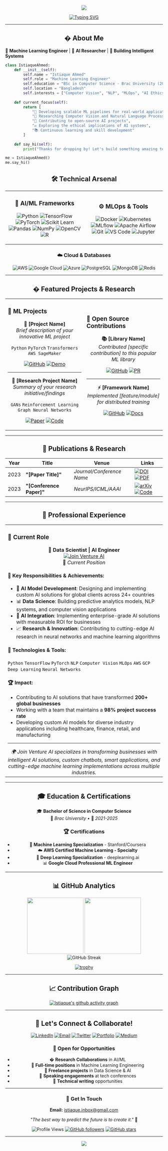 <div align="center">
  <img src="https://readme-typing-svg.herokuapp.com/?lines=Hi,%20I'm%20Istiaque%20Ahmed!%20👋;Machine%20Learning%20Engineer%20🤖;AI%20Researcher%20🧠;Building%20Intelligent%20Systems%20🚀&center=true&width=800&height=45">
</div>

<div align="center">
  
[![Typing SVG](https://readme-typing-svg.herokuapp.com/?lines=Welcome+to+my+GitHub+Profile!;Passionate+about+ML+%26+AI;Always+learning+something+new!&center=true&width=500&height=50)](https://git.io/typing-svg)

</div>

---

<div align="center">
  <h2>� About Me</h2>
</div>

🤖 **Machine Learning Engineer** | 🧠 **AI Researcher** | 🚀 **Building Intelligent Systems**

```python
class IstiaqueAhmed:
    def __init__(self):
        self.name = "Istiaque Ahmed"
        self.role = "Machine Learning Engineer"
        self.education = "BSc in Computer Science - Brac University (2021-2025)"
        self.location = "Bangladesh"
        self.interests = ["Computer Vision", "NLP", "MLOps", "AI Ethics"]
        
    def current_focus(self):
        return [
            "🔬 Developing scalable ML pipelines for real-world applications",
            "🧠 Researching Computer Vision and Natural Language Processing",
            "🌟 Contributing to open-source AI projects",
            "⚖️ Exploring the ethical implications of AI systems",
            "📚 Continuous learning and skill development"
        ]
    
    def say_hi(self):
        print("Thanks for dropping by! Let's build something amazing together! 🚀")

me = IstiaqueAhmed()
me.say_hi()
```

<div align="center">
  <h2>🛠️ Technical Arsenal</h2>
</div>

<table align="center">
<tr>
<td align="center" width="50%">

### 🧠 AI/ML Frameworks
![Python](https://img.shields.io/badge/Python-3776AB?style=for-the-badge&logo=python&logoColor=white)
![TensorFlow](https://img.shields.io/badge/TensorFlow-FF6F00?style=for-the-badge&logo=tensorflow&logoColor=white)
![PyTorch](https://img.shields.io/badge/PyTorch-EE4C2C?style=for-the-badge&logo=pytorch&logoColor=white)
![Scikit Learn](https://img.shields.io/badge/scikit--learn-F7931E?style=for-the-badge&logo=scikit-learn&logoColor=white)
![Pandas](https://img.shields.io/badge/pandas-150458?style=for-the-badge&logo=pandas&logoColor=white)
![NumPy](https://img.shields.io/badge/numpy-013243?style=for-the-badge&logo=numpy&logoColor=white)
![OpenCV](https://img.shields.io/badge/opencv-5C3EE8?style=for-the-badge&logo=opencv&logoColor=white)
![R](https://img.shields.io/badge/R-276DC3?style=for-the-badge&logo=r&logoColor=white)

</td>
<td align="center" width="50%">

### ⚙️ MLOps & Tools
![Docker](https://img.shields.io/badge/Docker-2496ED?style=for-the-badge&logo=docker&logoColor=white)
![Kubernetes](https://img.shields.io/badge/Kubernetes-326CE5?style=for-the-badge&logo=kubernetes&logoColor=white)
![MLflow](https://img.shields.io/badge/MLflow-0194E2?style=for-the-badge&logo=mlflow&logoColor=white)
![Apache Airflow](https://img.shields.io/badge/Apache%20Airflow-017CEE?style=for-the-badge&logo=Apache%20Airflow&logoColor=white)
![Git](https://img.shields.io/badge/git-F05032?style=for-the-badge&logo=git&logoColor=white)
![VS Code](https://img.shields.io/badge/VS%20Code-007ACC?style=for-the-badge&logo=visual-studio-code&logoColor=white)
![Jupyter](https://img.shields.io/badge/Jupyter-F37626?style=for-the-badge&logo=Jupyter&logoColor=white)

</td>
</tr>
</table>

<div align="center">

### ☁️ Cloud & Databases
![AWS](https://img.shields.io/badge/AWS-232F3E?style=for-the-badge&logo=amazonaws&logoColor=white)
![Google Cloud](https://img.shields.io/badge/Google_Cloud-4285F4?style=for-the-badge&logo=googlecloud&logoColor=white)
![Azure](https://img.shields.io/badge/Microsoft_Azure-0089D0?style=for-the-badge&logo=microsoft-azure&logoColor=white)
![PostgreSQL](https://img.shields.io/badge/PostgreSQL-316192?style=for-the-badge&logo=postgresql&logoColor=white)
![MongoDB](https://img.shields.io/badge/MongoDB-4EA94B?style=for-the-badge&logo=mongodb&logoColor=white)
![Redis](https://img.shields.io/badge/redis-DC382D?style=for-the-badge&logo=redis&logoColor=white)

</div>

---

<div align="center">
  <h2>� Featured Projects & Research</h2>
</div>

<div align="center">
<table>
<tr>
<td width="50%">

### 🔬 ML Projects
<div align="center">
  
**🤖 [Project Name]**  
*Brief description of your innovative ML project*  
  
`Python` `PyTorch` `Transformers` `AWS SageMaker`
  
[![GitHub](https://img.shields.io/badge/GitHub-100000?style=for-the-badge&logo=github&logoColor=white)](https://github.com/yourprofile/project-name)
[![Demo](https://img.shields.io/badge/Live_Demo-FF4B4B?style=for-the-badge&logo=streamlit&logoColor=white)](#)

---

**🧠 [Research Project Name]**  
*Summary of your research initiative/findings*  

`GANs` `Reinforcement Learning` `Graph Neural Networks`

[![Paper](https://img.shields.io/badge/arXiv-B31B1B?style=for-the-badge&logo=arxiv&logoColor=white)](https://arxiv.org/your-paper)
[![Code](https://img.shields.io/badge/GitHub-100000?style=for-the-badge&logo=github&logoColor=white)](#)

</div>
</td>
<td width="50%">

### 🌟 Open Source Contributions
<div align="center">

**📚 [Library Name]**  
*Contributed [specific contribution] to this popular ML library*

[![GitHub](https://img.shields.io/badge/GitHub-100000?style=for-the-badge&logo=github&logoColor=white)](#)
[![PR](https://img.shields.io/badge/Pull_Request-238636?style=for-the-badge&logo=github&logoColor=white)](#)

---

**⚡ [Framework Name]**  
*Implemented [feature/module] for distributed training*

[![GitHub](https://img.shields.io/badge/GitHub-100000?style=for-the-badge&logo=github&logoColor=white)](#)
[![Docs](https://img.shields.io/badge/Documentation-4285F4?style=for-the-badge&logo=googledocs&logoColor=white)](#)

</div>
</td>
</tr>
</table>
</div>

---

<div align="center">
  <h2>📝 Publications & Research</h2>
</div>

<div align="center">

| Year | Title | Venue | Links |
|------|-------|-------|-------|
| 2023 | **"[Paper Title]"** | *Journal/Conference Name* | [![DOI](https://img.shields.io/badge/DOI-Link-blue?style=flat-square)](#) [![PDF](https://img.shields.io/badge/PDF-red?style=flat-square)](#) |
| 2023 | **"[Conference Paper]"** | *NeurIPS/ICML/AAAI* | [![arXiv](https://img.shields.io/badge/arXiv-Preprint-B31B1B?style=flat-square)](#) [![Code](https://img.shields.io/badge/Code-black?style=flat-square)](#) |

</div>

---

<div align="center">
  <h2>💼 Professional Experience</h2>
</div>

<div align="center">
<table>
<tr>
<td width="100%">

### 🚀 Current Role

<div align="center">

**🤖 Data Scientist | AI Engineer**  
[![Join Venture AI](https://img.shields.io/badge/Join_Venture_AI-FF6B35?style=for-the-badge&logo=artificial-intelligence&logoColor=white)](https://www.joinventureai.com/)  
📅 *Current Position*

</div>

#### 🔬 Key Responsibilities & Achievements:
- 🧠 **AI Model Development**: Designing and implementing custom AI solutions for global clients across 24+ countries
- 📊 **Data Science**: Building predictive analytics models, NLP systems, and computer vision applications
- 🤖 **AI Integration**: Implementing enterprise-grade AI solutions with measurable ROI for businesses
- 📈 **Research & Innovation**: Contributing to cutting-edge AI research in neural networks and machine learning algorithms

#### 🌟 Technologies & Tools:
`Python` `TensorFlow` `PyTorch` `NLP` `Computer Vision` `MLOps` `AWS` `GCP` `Deep Learning` `Neural Networks`

#### 🏆 Impact:
- Contributing to AI solutions that have transformed **200+ global businesses**
- Working with a team that maintains a **98% project success rate**
- Developing custom AI models for diverse industry applications including healthcare, finance, retail, and manufacturing

---

<div align="center">
  <em>🌍 Join Venture AI specializes in transforming businesses with intelligent AI solutions, custom chatbots, smart applications, and cutting-edge machine learning implementations across multiple industries.</em>
</div>

</td>
</tr>
</table>
</div>

---

<div align="center">
  <h2>🎓 Education & Certifications</h2>
</div>

<div align="center">

🎓 **Bachelor of Science in Computer Science**  
📍 *Brac University* • 📅 *2021-2025*

### 🏆 Certifications
- 🧠 **Machine Learning Specialization** - Stanford/Coursera
- ☁️ **AWS Certified Machine Learning - Specialty**
- 🐍 **Deep Learning Specialization** - deeplearning.ai
- 📊 **Google Cloud Professional ML Engineer**

</div>

---

<div align="center">
  <h2>📊 GitHub Analytics</h2>
</div>

<div align="center">
  <img height="180em" src="https://github-readme-stats.vercel.app/api?username=IstiaqueAhmd&show_icons=true&theme=tokyonight&include_all_commits=true&count_private=true"/>
  <img height="180em" src="https://github-readme-stats.vercel.app/api/top-langs/?username=IstiaqueAhmd&layout=compact&langs_count=8&theme=tokyonight"/>
</div>

<div align="center">
  <img src="https://github-readme-streak-stats.herokuapp.com/?user=IstiaqueAhmd&theme=tokyonight" alt="GitHub Streak"/>
</div>

<div align="center">
  
[![trophy](https://github-profile-trophy.vercel.app/?username=IstiaqueAhmd&theme=onedark&column=7)](https://github.com/ryo-ma/github-profile-trophy)

</div>

---

<div align="center">
  <h2>📈 Contribution Graph</h2>
  
[![Istiaque's github activity graph](https://github-readme-activity-graph.vercel.app/graph?username=IstiaqueAhmd&theme=tokyo-night)](https://github.com/ashutosh00710/github-readme-activity-graph)

</div>

---

<div align="center">
  <h2>🤝 Let's Connect & Collaborate!</h2>
</div>

<div align="center">

[![LinkedIn](https://img.shields.io/badge/LinkedIn-0077B5?style=for-the-badge&logo=linkedin&logoColor=white)](https://linkedin.com/in/istiaque-ahmd/)
[![Email](https://img.shields.io/badge/Email-D14836?style=for-the-badge&logo=gmail&logoColor=white)](mailto:istiaque.inbox@gmail.com)
[![Twitter](https://img.shields.io/badge/Twitter-1DA1F2?style=for-the-badge&logo=twitter&logoColor=white)](#)
[![Portfolio](https://img.shields.io/badge/Portfolio-FF5722?style=for-the-badge&logo=website&logoColor=white)](#)
[![Medium](https://img.shields.io/badge/Medium-12100E?style=for-the-badge&logo=medium&logoColor=white)](#)

</div>

<div align="center">
  
### 💼 Open for Opportunities
- � **Research Collaborations** in AI/ML
- 💼 **Full-time positions** in Machine Learning Engineering
- 🎯 **Freelance projects** in Data Science & AI
- 🎤 **Speaking engagements** at tech conferences
- 📝 **Technical writing** opportunities

</div>

---

<div align="center">
  
### 📧 Get In Touch
**Email:** [istiaque.inbox@gmail.com](mailto:istiaque.inbox@gmail.com)

*"The best way to predict the future is to create it."* 🚀

</div>

<div align="center">
  
![Profile Views](https://komarev.com/ghpvc/?username=IstiaqueAhmd&color=brightgreen&style=flat-square&label=Profile+Views)
[![GitHub followers](https://img.shields.io/github/followers/IstiaqueAhmd?style=social)](https://github.com/IstiaqueAhmd)
[![GitHub stars](https://img.shields.io/github/stars/IstiaqueAhmd?style=social)](https://github.com/IstiaqueAhmd)

</div>

---

<div align="center">
  <img src="https://capsule-render.vercel.app/api?type=waving&color=gradient&height=100&section=footer"/>
</div>
